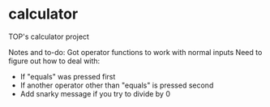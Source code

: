 # calculator

TOP's calculator project

Notes and to-do:
Got operator functions to work with normal inputs
Need to figure out how to deal with:

- If "equals" was pressed first
- If another operator other than "equals" is pressed second
- Add snarky message if you try to divide by 0
